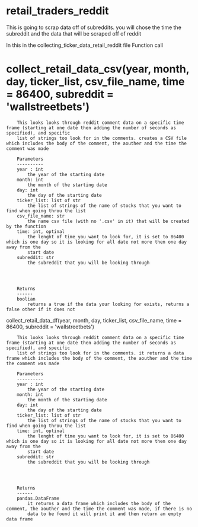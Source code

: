 


# retail_traders_reddit
This is going to scrap data off of subreddits. you will chose the time the subreddit and the data that will be scraped off of reddit 


In this in the collecting_ticker_data_retail_reddit file Function call

collect_retail_data_csv(year, month, day, ticker_list, csv_file_name, time = 86400, subreddit = 'wallstreetbets')
=======

        This looks looks through reddit comment data on a specific time frame (starting at one date then adding the number of seconds as specified), and specific 
        list of strings too look for in the comments. creates a CSV file which includes the body of the comment, the aouther and the time the comment was made

        Parameters
        ----------
        year : int
            the year of the starting date
        month: int
            the month of the starting date
        day: int
            the day of the starting date
        ticker_list: list of str
            the list of strings of the name of stocks that you want to find when going throu the list
        csv_file_name: str
            the name csv file (with no '.csv' in it) that will be created by the function
        time: int, optinal
            the lenght of time you want to look for, it is set to 86400 which is one day so it is looking for all date not more then one day away from the
            start date
        subreddit: str
            the subreddit that you will be looking through




        Returns
        ------
        boolian
            returns a true if the data your looking for exists, returns a false other if it does not







collect_retail_data_df(year, month, day, ticker_list, csv_file_name, time = 86400, subreddit = 'wallstreetbets')

        This looks looks through reddit comment data on a specific time frame (starting at one date then adding the number of seconds as specified), and specific 
        list of strings too look for in the comments. it returns a data frame which includes the body of the comment, the aouther and the time the comment was made

        Parameters
        ----------
        year : int
            the year of the starting date
        month: int
            the month of the starting date
        day: int
            the day of the starting date
        ticker_list: list of str
            the list of strings of the name of stocks that you want to find when going throu the list
        time: int, optinal
            the lenght of time you want to look for, it is set to 86400 which is one day so it is looking for all date not more then one day away from the
            start date
        subreddit: str
            the subreddit that you will be looking through




        Returns
        ------
        pandas.DataFrame
            it returns a data frame which includes the body of the comment, the aouther and the time the comment was made, if there is no
            data to be found it will print it and then return an empty data frame

